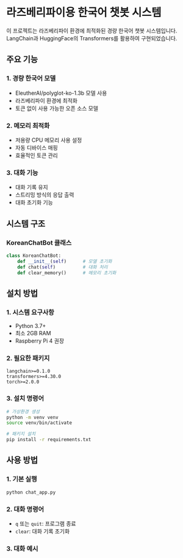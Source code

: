 # 라즈베리파이용 한국어 챗봇 시스템

이 프로젝트는 라즈베리파이 환경에 최적화된 경량 한국어 챗봇 시스템입니다. LangChain과 HuggingFace의 Transformers를 활용하여 구현되었습니다.

## 주요 기능

### 1. 경량 한국어 모델
- EleutherAI/polyglot-ko-1.3b 모델 사용
- 라즈베리파이 환경에 최적화
- 토큰 없이 사용 가능한 오픈 소스 모델

### 2. 메모리 최적화
- 저용량 CPU 메모리 사용 설정
- 자동 디바이스 매핑
- 효율적인 토큰 관리

### 3. 대화 기능
- 대화 기록 유지
- 스트리밍 방식의 응답 출력
- 대화 초기화 기능

## 시스템 구조

### KoreanChatBot 클래스
```python
class KoreanChatBot:
    def __init__(self)      # 모델 초기화
    def chat(self)          # 대화 처리
    def clear_memory()      # 메모리 초기화
```

## 설치 방법

### 1. 시스템 요구사항
- Python 3.7+
- 최소 2GB RAM
- Raspberry Pi 4 권장

### 2. 필요한 패키지
```text
langchain>=0.1.0
transformers>=4.30.0
torch>=2.0.0
```

### 3. 설치 명령어
```bash
# 가상환경 생성
python -m venv venv
source venv/bin/activate

# 패키지 설치
pip install -r requirements.txt
```

## 사용 방법

### 1. 기본 실행
```bash
python chat_app.py
```

### 2. 대화 명령어
- `q` 또는 `quit`: 프로그램 종료
- `clear`: 대화 기록 초기화

### 3. 대화 예시 